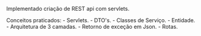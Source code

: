 Implementado criação de REST api com servlets. 

Conceitos praticados:
    - Servlets.
    - DTO's.
    - Classes de Serviço.
    - Entidade.
    - Arquitetura de 3 camadas.
    - Retorno de exceção em Json.
    - Rotas.
    